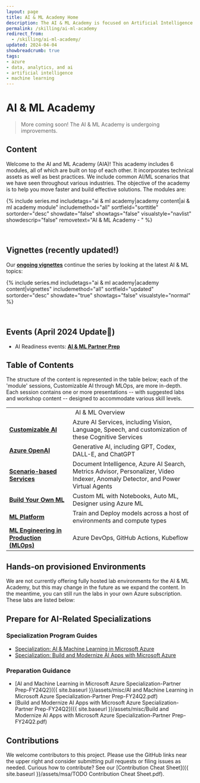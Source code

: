 ```yaml
---
layout: page
title: AI & ML Academy Home
description: The AI & ML Academy is focused on Artificial Intelligence and Machine Learning on the Microsoft Azure platform. 
permalink: /skilling/ai-ml-academy
redirect_from:
  - /skilling/ai-ml-academy/
updated: 2024-04-04
showbreadcrumb: true
tags:
- azure
- data, analytics, and ai
- artificial intelligence
- machine learning
---
```


# AI & ML Academy

> More coming soon! The AI & ML Academy is undergoing improvements.

## Content

Welcome to the AI and ML Academy (AIA)! This academy includes 6 modules, all of which are built on top of each other. It incorporates technical assets as well as best practices. We include common AI/ML scenarios that we have seen throughout various industries. The objective of the academy is to help you move faster and build effective solutions. The modules are:

{% include series.md 
    includetags="ai & ml academy|academy content|ai & ml academy module" 
    includemethod="all" 
    sortfield="sorttitle" sortorder="desc" showdate="false" showtags="false" 
    visualstyle="navlist" showdescrip="false" removetext="AI & ML Academy - " 
%}


<div>&nbsp;</div>


## Vignettes (recently updated!)

Our **[ongoing vignettes](/PartnerResources/skilling/ai-ml-academy/vignettes)** continue the series by looking at the latest AI & ML topics:

{% include series.md 
    includetags="ai & ml academy|academy content|vignettes" 
    includemethod="all" 
    sortfield="updated" sortorder="desc" showdate="true" showtags="false" 
    visualstyle="normal"
%}


<div>&nbsp;</div>


## Events (April 2024 Update📰)

- AI Readiness events: **[AI & ML Partner Prep](https://aka.ms/AIMLPartnerPrep)**


## Table of Contents

The structure of the content is represented in the table below; each of the 'module' sessions, Customizable AI through MLOps, are more in-depth. Each session contains one or more presentations -- with suggested labs and workshop content -- designed to accommodate various skill levels.

<table>
<tr>
<td colspan="2" style="text-align: center;">AI & ML Overview</td>
</tr>
<tr>
<td><b><a href="https://microsoft.github.io/PartnerResources/skilling/ai-ml-academy/prebuilt-ai">Customizable AI</a></b></td>
<td>Azure AI Services, including Vision, Language, Speech, and customization of these Cognitive Services</td>
</tr>
<tr>
<td><b><a href="https://microsoft.github.io/PartnerResources/skilling/ai-ml-academy/openai">Azure OpenAI</a></b></td>
<td>
Generative AI, including GPT, Codex, DALL-E, and ChatGPT
</td>
</tr>
<tr>
<td><b><a href="https://microsoft.github.io/PartnerResources/skilling/ai-ml-academy/applied-ai">Scenario-based Services</a></b></td>
<td> Document Intelligence, Azure AI Search, Metrics Advisor, Personalizer, Video Indexer, Anomaly Detector, and Power Virtual Agents</td>
</tr>
<tr>
<td><b><a href="https://microsoft.github.io/PartnerResources/skilling/ai-ml-academy/build-your-own-ml">Build Your Own ML</a></b></td>
<td>Custom ML with Notebooks, Auto ML, Designer using Azure ML</td>
</tr>
<tr>
<td><b><a href="https://microsoft.github.io/PartnerResources/skilling/ai-ml-academy/aml-plat">ML Platform</a></b></td>
<td>Train and Deploy models across a host of environments and compute types</td>
</tr>
<tr>
<td><b><a href="https://microsoft.github.io/PartnerResources/skilling/ai-ml-academy/mlops">ML Engineering in Production (MLOps)</a></b></td>
<td>Azure DevOps, GitHub Actions, Kubeflow
</td>
</tr>
</table>

## Hands-on provisioned Environments

We are not currently offering fully hosted lab environments for the AI & ML Academy, but this may change in the future as we expand the content. In the meantime, you can still run the labs in your own Azure subscription. These labs are listed below:

## Prepare for AI-Related Specializations

### Specialization Program Guides
* [Specialization: AI & Machine Learning in Microsoft Azure](https://partner.microsoft.com/en-us/partnership/specialization/ai-and-machine-learning)
* [Specialization: Build and Modernize AI Apps with Microsoft Azure](https://partner.microsoft.com/en-us/partnership/specialization/build-and-modernize-ai-apps)

### Preparation Guidance
* [AI and Machine Learning in Microsoft Azure Specialization-Partner Prep-FY24Q2]({{ site.baseurl }}/assets/misc/AI and Machine Learning in Microsoft Azure Specialization-Partner Prep-FY24Q2.pdf)
* [Build and Modernize AI Apps with Microsoft Azure Specialization-Partner Prep-FY24Q2]({{ site.baseurl }}/assets/misc/Build and Modernize AI Apps with Microsoft Azure Specialization-Partner Prep-FY24Q2.pdf)

## Contributions

We welcome contributors to this project. Please use the GitHub links near the upper right and consider submitting pull requests or filing issues as needed. Curious how to contribute? See our [Contribution Cheat Sheet]({{ site.baseurl }}/assets/msa/TODO Contribution Cheat Sheet.pdf).